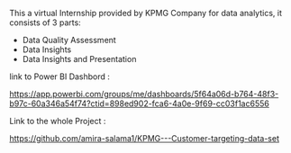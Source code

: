 This a virtual Internship provided by KPMG Company for data analytics, it consists of 3 parts:

- Data Quality Assessment
- Data Insights
- Data Insights and Presentation

link to Power BI Dashbord :

https://app.powerbi.com/groups/me/dashboards/5f64a06d-b764-48f3-b97c-60a346a54f74?ctid=898ed902-fca6-4a0e-9f69-cc03f1ac6556

Link to the whole Project :

https://github.com/amira-salama1/KPMG---Customer-targeting-data-set
